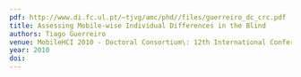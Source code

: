 ```yaml
---
pdf: http://www.di.fc.ul.pt/~tjvg/amc/phd//files/guerreiro_dc_crc.pdf
title: Assessing Mobile-wise Individual Differences in the Blind
authors: Tiago Guerreiro
venue: MobileHCI 2010 - Doctoral Consortium\: 12th International Conference on Human-Computer Interaction with Mobile Devices and Services. Lisboa, Portugal, September, 2010
year: 2010
doi: 
---
```

